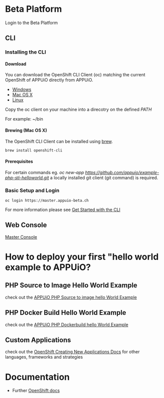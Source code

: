 # Beta Platform

Login to the Beta Platform

## CLI

### Installing the CLI

#### Download
You can download the OpenShift CLI Client (oc) matching the current OpenShift of APPUiO directly from APPUiO.

* [Windows](https://master.appuio-beta.ch/console/extensions/clients/windows/oc.exe)
* [Mac OS X](https://master.appuio-beta.ch/console/extensions/clients/macosx/oc)
* [Linux](https://master.appuio-beta.ch/console/extensions/clients/linux/oc)
 
Copy the oc client on your machine into a direcotry on the defined *PATH*

For example: ~/bin

#### Brewing (Mac OS X)
The OpenShift CLI Client can be installed using  [brew](http://brew.sh/).

```bash
brew install openshift-cli
```
 
#### Prerequisites

For certain commands eg. *oc new-app https://github.com/appuio/example-php-sti-helloworld.git* a locally installed git client (git command) is required. 


### Basic Setup and Login

`oc login https://master.appuio-beta.ch`

For more information please see [Get Started with the CLI](https://access.redhat.com/documentation/en/openshift-enterprise/version-3.1/cli-reference/#get-started-with-the-cli)

## Web Console

[Master Console](https://master.appuio-beta.ch/console/)

# How to deploy your first "hello world example to APPUiO?

## PHP Source to Image Hello World Example

check out the [APPUiO PHP Source to image hello World Example](https://github.com/appuio/example-php-sti-helloworld)

## PHP Docker Build Hello World Example

check out the [APPUiO PHP Dockerbuild hello World Example](https://github.com/appuio/example-php-docker-helloworld)

## Custom Applications 

check out the [OpenShift Creating New Applications Docs](https://docs.openshift.com/enterprise/3.1/dev_guide/new_app.html) for other languages, frameworks and strategies

# Documentation

* Further [OpenShift docs](https://docs.openshift.com/enterprise/3.1/welcome/index.html)

